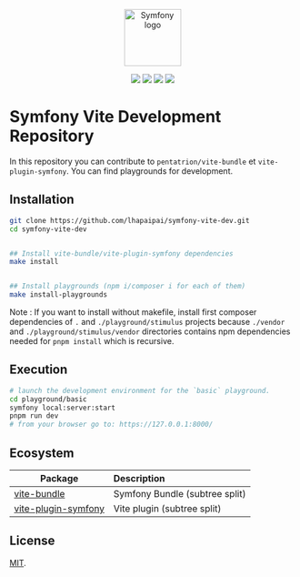<div>
  <p align="center">
  <img width="100" src="https://raw.githubusercontent.com/lhapaipai/vite-bundle/main/docs/symfony-vite.svg" alt="Symfony logo">
  </p>
  <p align="center">
    <img src="https://img.shields.io/npm/v/vite-plugin-symfony?style=flat-square&logo=npm">
    <img src="https://img.shields.io/packagist/v/pentatrion/vite-bundle?style=flat-square&logo=packagist">
    <img src="https://img.shields.io/github/actions/workflow/status/lhapaipai/symfony-vite-dev/vite-plugin-symfony-ci.yml?style=flat-square&label=vite-plugin-symfony%20CI&logo=github">
    <img src="https://img.shields.io/github/actions/workflow/status/lhapaipai/symfony-vite-dev/vite-bundle-ci.yml?style=flat-square&label=vite-bundle%20CI&logo=github">

  </p>
</div>





# Symfony Vite Development Repository

In this repository you can contribute to `pentatrion/vite-bundle` et `vite-plugin-symfony`. You can find playgrounds for development.

## Installation


```bash
git clone https://github.com/lhapaipai/symfony-vite-dev.git
cd symfony-vite-dev


## Install vite-bundle/vite-plugin-symfony dependencies
make install


## Install playgrounds (npm i/composer i for each of them)
make install-playgrounds
```

Note : If you want to install without makefile, install first composer dependencies of `.` and `./playground/stimulus` projects because `./vendor` and `./playground/stimulus/vendor` directories contains npm dependencies needed for `pnpm install` which is recursive.

## Execution

```bash
# launch the development environment for the `basic` playground.
cd playground/basic
symfony local:server:start
pnpm run dev
# from your browser go to: https://127.0.0.1:8000/
```


## Ecosystem

| Package                                                                 | Description                    |
| ----------------------------------------------------------------------- | :---------------------------   |
| [vite-bundle](https://github.com/lhapaipai/vite-bundle)                 | Symfony Bundle (subtree split) |
| [vite-plugin-symfony](https://github.com/lhapaipai/vite-plugin-symfony) | Vite plugin    (subtree split) |

## License

[MIT](LICENSE).